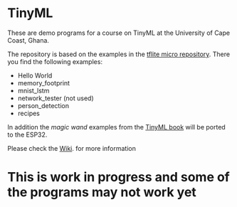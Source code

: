 # TinyML
These are demo programs for a course on TinyML at the University of Cape Coast, Ghana.

The repository is based on the examples in the [tflite micro repository](https://github.com/tensorflow/tflite-micro). There you find the following examples:
* Hello World
* memory_footprint
* mnist_lstm
* network_tester (not used)
* person_detection
* recipes

In addition the _magic wand_ examples from the [TinyML book](https://zlib.pub/book/tinyml-machine-learning-with-tensorflow-lite-on-arduino-and-ultra-low-power-microcontrollers-vshhregc28o0) will be ported to the ESP32.

Please check the [Wiki](https://github.com/uraich/TinyML/wiki). for more information
# This is work in progress and some of the programs may not work yet 
